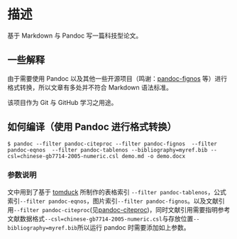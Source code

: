 # 描述

基于 Markdown 与 Pandoc 写一篇科技型论文。

## 一些解释
由于需要使用 Pandoc 以及其他一些开源项目（鸣谢：[pandoc-fignos](https://github.com/tomduck/pandoc-fignos) 等）进行格式转换，所以文章有多处并不符合 Markdown 语法标准。

该项目作为 Git 与 GitHub 学习之用途。


## 如何编译（使用 Pandoc 进行格式转换）

```shell
$ pandoc --filter pandoc-citeproc --filter pandoc-fignos  --filter pandoc-eqnos  --filter pandoc-tablenos --bibliography=myref.bib --csl=chinese-gb7714-2005-numeric.csl demo.md -o demo.docx
```
### 参数说明

文中用到了基于 [tomduck](https://github.com/tomduck/) 所制作的表格索引 `--filter pandoc-tablenos`，公式索引`--filter pandoc-eqnos`，图片索引`--filter pandoc-fignos`。以及文献引用`--filter pandoc-citeproc`(见[pandoc-citeproc](https://github.com/jgm/pandoc-citeproc))，同时文献引用需要指明参考文献数据格式`--csl=chinese-gb7714-2005-numeric.csl`与存放位置`--bibliography=myref.bib`所以运行 pandoc 时需要添加如上参数。
